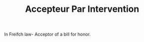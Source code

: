 ---
title: Accepteur Par Intervention
letter: A
permalink: "/definitions/accepteur-par-intervention.html"
body: In Freifch law- Acceptor of a bill for honor.
published_at: '2018-07-07'
layout: post
---